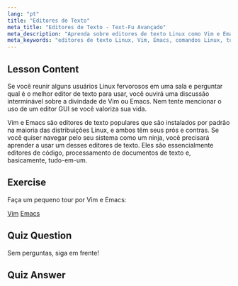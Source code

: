 ```yaml
---
lang: "pt"
title: "Editores de Texto"
meta_title: "Editores de Texto - Text-Fu Avançado"
meta_description: "Aprenda sobre editores de texto Linux como Vim e Emacs. Descubra seus usos e importância para a navegação do sistema. Comece sua jornada com editores de texto Linux!"
meta_keywords: "editores de texto Linux, Vim, Emacs, comandos Linux, tutorial Linux, Linux para iniciantes, guia Linux"
---
```


## Lesson Content

Se você reunir alguns usuários Linux fervorosos em uma sala e perguntar qual é o melhor editor de texto para usar, você ouvirá uma discussão interminável sobre a divindade de Vim ou Emacs. Nem tente mencionar o uso de um editor GUI se você valoriza sua vida.

Vim e Emacs são editores de texto populares que são instalados por padrão na maioria das distribuições Linux, e ambos têm seus prós e contras. Se você quiser navegar pelo seu sistema como um ninja, você precisará aprender a usar um desses editores de texto. Eles são essencialmente editores de código, processamento de documentos de texto e, basicamente, tudo-em-um.

## Exercise

Faça um pequeno tour por Vim e Emacs:

[Vim](http://www.vim.org/)
[Emacs](https://www.gnu.org/software/emacs/)

## Quiz Question

Sem perguntas, siga em frente!

## Quiz Answer
